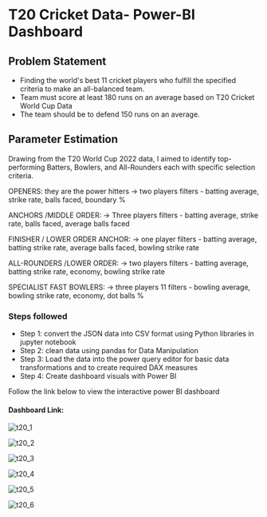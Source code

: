 # T20 Cricket Data- Power-BI Dashboard
## Problem Statement
- Finding the world's best 11 cricket players who fulfill the specified criteria to make an all-balanced team.
- Team must score at least 180 runs on an average based on T20 Cricket World Cup Data
- The team should be to defend 150 runs on an average.

## Parameter Estimation
Drawing from the T20 World Cup 2022 data, I aimed to identify top-performing Batters, Bowlers, and All-Rounders each with specific selection criteria.

OPENERS: they are the power hitters -> two players
filters - batting average, strike rate, balls faced, boundary %

ANCHORS /MIDDLE ORDER: -> Three players
filters - batting average, strike rate, balls faced, average balls faced

FINISHER / LOWER ORDER ANCHOR: -> one player
filters - batting average, batting strike rate, average balls faced, bowling strike rate

ALL-ROUNDERS /LOWER ORDER: -> two players
filters - batting average, batting strike rate, economy, bowling strike rate

SPECIALIST FAST BOWLERS: -> three players 11 filters - bowling average, bowling strike rate, economy, dot balls %

### Steps followed 
- Step 1: convert the JSON data into CSV format using Python libraries in jupyter notebook
- Step 2: clean data using pandas for Data Manipulation
- Step 3: Load the data into the power query editor for basic data transformations and to create required DAX measures
- Step 4: Create dashboard visuals with Power BI

Follow the link below to view the interactive power BI dashboard 
#### Dashboard Link: 




![t20_1](https://github.com/bhagyashri49641/T20_Cricket_data_analysis_using_Python_and_PowerBI/assets/53085622/48227e70-0efd-443b-a472-60fc5cfe3cc6)

![t20_2](https://github.com/bhagyashri49641/T20_Cricket_data_analysis_using_Python_and_PowerBI/assets/53085622/1119558c-904e-479b-b57b-5d60547b0283)

![t20_3](https://github.com/bhagyashri49641/T20_Cricket_data_analysis_using_Python_and_PowerBI/assets/53085622/2b7e45f1-40b2-4256-889d-ba904a7e98a6)

![t20_4](https://github.com/bhagyashri49641/T20_Cricket_data_analysis_using_Python_and_PowerBI/assets/53085622/9712ffd4-cadf-49b0-895d-4a4378ba2fab)

![t20_5](https://github.com/bhagyashri49641/T20_Cricket_data_analysis_using_Python_and_PowerBI/assets/53085622/59b46458-2a31-4a97-9562-2ef02f76b905)

![t20_6](https://github.com/bhagyashri49641/T20_Cricket_data_analysis_using_Python_and_PowerBI/assets/53085622/ce3172fd-f1d2-4e41-b575-a7af83cc0a6a)






